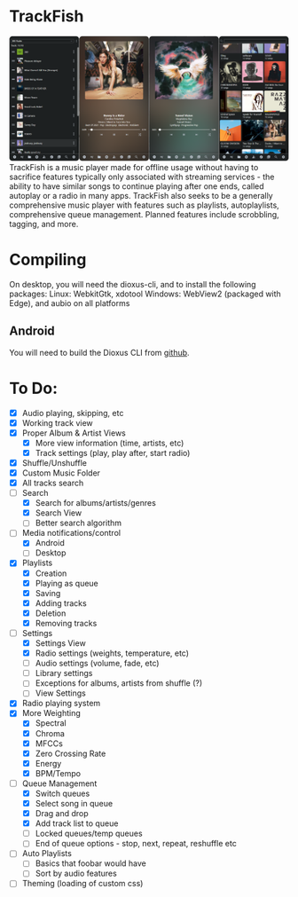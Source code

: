 # TrackFish
![](https://raw.githubusercontent.com/rhaskia/trackfish/refs/heads/main/image.png)
TrackFish is a music player made for offline usage without having to sacrifice features typically only associated with streaming services - the ability to have similar songs to continue playing after one ends, called autoplay or a radio in many apps. TrackFish also seeks to be a generally comprehensive music player with features such as playlists, autoplaylists, comprehensive queue management. Planned features include scrobbling, tagging, and more. 

# Compiling
On desktop, you will need the dioxus-cli, and to install the following packages:
Linux: WebkitGtk, xdotool
Windows: WebView2 (packaged with Edge),
and aubio on all platforms

## Android
You will need to build the Dioxus CLI from [github](https://github.com/DioxusLabs/dioxus).

# To Do:
 - [x] Audio playing, skipping, etc
 - [x] Working track view
 - [x] Proper Album & Artist Views
    - [x] More view information (time, artists, etc)
    - [x] Track settings (play, play after, start radio)
 - [x] Shuffle/Unshuffle
 - [x] Custom Music Folder
 - [x] All tracks search
 - [ ] Search 
    - [x] Search for albums/artists/genres
    - [x] Search View
    - [ ] Better search algorithm
 - [ ] Media notifications/control
    - [x] Android
    - [ ] Desktop
 - [x] Playlists 
    - [x] Creation
    - [x] Playing as queue
    - [x] Saving
    - [x] Adding tracks
    - [x] Deletion
    - [x] Removing tracks
 - [ ] Settings
    - [x] Settings View
    - [x] Radio settings (weights, temperature, etc)
    - [ ] Audio settings (volume, fade, etc)
    - [ ] Library settings
    - [ ] Exceptions for albums, artists from shuffle (?)
    - [ ] View Settings
 - [x] Radio playing system
 - [x] More Weighting
    - [x] Spectral
    - [x] Chroma
    - [x] MFCCs
    - [x] Zero Crossing Rate
    - [x] Energy
    - [x] BPM/Tempo
 - [ ] Queue Management
    - [x] Switch queues
    - [x] Select song in queue
    - [x] Drag and drop
    - [x] Add track list to queue
    - [ ] Locked queues/temp queues
    - [ ] End of queue options - stop, next, repeat, reshuffle etc
 - [ ] Auto Playlists
    - [ ] Basics that foobar would have
    - [ ] Sort by audio features
 - [ ] Theming (loading of custom css)
